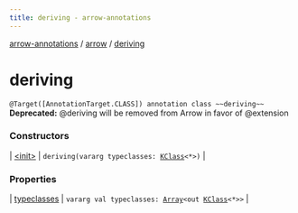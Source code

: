 ```yaml
---
title: deriving - arrow-annotations
---
```


[arrow-annotations](../../index.html) / [arrow](../index.html) / [deriving](./index.html)

# deriving

`@Target([AnnotationTarget.CLASS]) annotation class ~~deriving~~`
**Deprecated:** @deriving will be removed from Arrow in favor of @extension

### Constructors

| [&lt;init&gt;](-init-.html) | `deriving(vararg typeclasses: `[`KClass`](https://kotlinlang.org/api/latest/jvm/stdlib/kotlin.reflect/-k-class/index.html)`<*>)` |

### Properties

| [typeclasses](typeclasses.html) | `vararg val typeclasses: `[`Array`](https://kotlinlang.org/api/latest/jvm/stdlib/kotlin/-array/index.html)`<out `[`KClass`](https://kotlinlang.org/api/latest/jvm/stdlib/kotlin.reflect/-k-class/index.html)`<*>>` |

